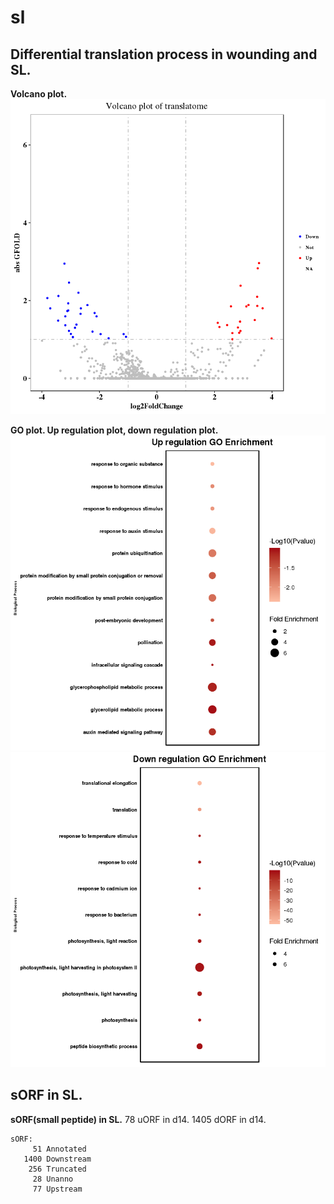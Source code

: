 # sl

## Differential translation process in wounding and SL.
**Volcano plot.**
![](image/volcanon.png)

**GO plot. Up regulation plot, down regulation plot.**
![](image/upgo.png)
![](image/downgo.png)

## sORF in SL.

**sORF(small peptide) in SL.**
	78 uORF in d14.
	1405 dORF in d14.
	
	sORF:
	     51 Annotated
	   1400 Downstream
	    256 Truncated
	     28 Unanno
	     77 Upstream


